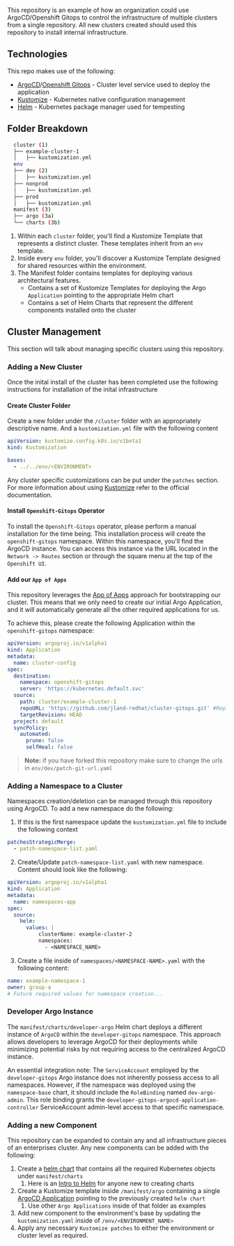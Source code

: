 This repository is an example of how an organization could use ArgoCD/Openshift Gitops to control the infrastructure of multiple clusters from a single repository. All new clusters created should used this repository to install internal infrastructure.

## Technologies

This repo makes use of the following:
- [ArgoCD](https://argo-cd.readthedocs.io/en/stable/)/[Openshift Gitops](https://docs.openshift.com/container-platform/latest/cicd/gitops/understanding-openshift-gitops.html) - Cluster level service used to deploy the application
- [Kustomize](https://kustomize.io/) - Kubernetes native configuration management
- [Helm](https://helm.sh/) - Kubernetes package manager used for tempesting

## Folder Breakdown

``` sh
  cluster (1)
  ├── example-cluster-1
  │   ├── kustomization.yml
  env
  ├── dev (2)
  │   ├── kustomization.yml
  ├── nonprod
  │   ├── kustomization.yml
  ├── prod
  │   ├── kustomization.yml
  manifest (3)
  ├── argo (3a)
  └── charts (3b)
```

  1. Within each `cluster` folder, you'll find a Kustomize Template that represents a distinct cluster. These templates inherit from an `env` template.
  2. Inside every `env` folder, you'll discover a Kustomize Template designed for shared resources within the environment.
  3. The Manifest folder contains templates for deploying various architectural features.
       - Contains a set of Kustomize Templates for deploying the Argo `Application` pointing to the appropriate Helm chart
       - Contains a set of Helm Charts that represent the different components installed onto the cluster

## Cluster Management

This section will talk about managing specific clusters using this repository.

### Adding a New Cluster

Once the inital install of the cluster has been completed use the following instructions for installation of the inital infrastructure

#### Create Cluster Folder

Create a new folder under the `/cluster` folder with an appropriately descriptive name. And a `kustomization.yml` file with the following content

```yaml
apiVersion: kustomize.config.k8s.io/v1beta1
kind: Kustomization

bases:
  - ../../env/<ENVIRONMENT>

```

Any cluster specific customizations can be put under the `patches` section. For more information about using [Kustomize](https://kustomize.io/) refer to the official documentation.

#### Install `Openshift-Gitops` Operator

To install the `Openshift-Gitops` operator, please perform a manual installation for the time being. This installation process will create the `openshift-gitops` namespace. Within this namespace, you'll find the ArgoCD instance. You can access this instance via the URL located in the `Network -> Routes` section or through the square menu at the top of the `Openshift UI`.

#### Add our `App of Apps`

This repository leverages the [App of Apps](https://argo-cd.readthedocs.io/en/stable/operator-manual/cluster-bootstrapping/) approach for bootstrapping our cluster. This means that we only need to create our initial Argo Application, and it will automatically generate all the other required applications for us.

To achieve this, please create the following Application within the `openshift-gitops` namespace:

```yaml
apiVersion: argoproj.io/v1alpha1
kind: Application
metadata:
  name: cluster-config
spec:
  destination:
    namespace: openshift-gitops
    server: 'https://kubernetes.default.svc'
  source:
    path: cluster/example-cluster-1
    repoURL: 'https://github.com/jland-redhat/cluster-gitops.git' #Replace this with your forked cluster
    targetRevision: HEAD
  project: default
  syncPolicy:
    automated:
      prune: false
      selfHeal: false
```

> **Note:** if you have forked this repository make sure to change the urls in `env/dev/patch-git-url.yaml`

### Adding a Namespace to a Cluster

Namespaces creation/deletion can be managed through this repository using ArgoCD. To add a new namespace do the following:

1. If this is the first namespace update the `kustomization.yml` file to include the following context

  ```yaml
  patchesStrategicMerge:
    - patch-namespace-list.yaml
  ```

2. Create/Update `patch-namespace-list.yaml` with new namespace. Content should look like the following:

  ```yaml
  apiVersion: argoproj.io/v1alpha1
  kind: Application
  metadata:
    name: namespaces-app
  spec:
    source:
      helm:
        values: |
            clusterName: example-cluster-2
            namespaces:
              - <NAMESPACE_NAME>
  ```

3. Create a file inside of `namespaces/<NAMESPACE-NAME>.yaml` with the following content:

  ```yaml
  name: example-namespace-1
  owner: group-a
  # Future required values for namespace creation...
  ```

### Developer Argo Instance

The `manifest/charts/developer-argo` Helm chart deploys a different instance of `ArgoCD` within the `developer-gitops` namespace. This approach allows developers to leverage ArgoCD for their deployments while minimizing potential risks by not requiring access to the centralized ArgoCD instance.

An essential integration note: The `ServiceAccount` employed by the `developer-gitops` Argo instance does not inherently possess access to all namespaces. However, if the namespace was deployed using the `namespace-base` chart, it should include the `RoleBinding` named `dev-argo-admin`. This role binding grants the `developer-gitops-argocd-application-controller` ServiceAccount admin-level access to that specific namespace.

### Adding a new Component

This repository can be expanded to contain any and all infrastructure pieces of an enterprises cluster. Any new components can be added with the following:

1. Create a [helm chart](https://helm.sh/docs/topics/charts/) that contains all the required Kubernetes objects under `manifest/charts`
   1. Here is an [Intro to Helm](https://appdev.consulting.redhat.com/tracks/devtools/helm-intro.html) for anyone new to creating charts
2. Create a Kustomize template inside `/manifest/argo` containing a single [ArgoCD Application](https://argo-cd.readthedocs.io/en/stable/operator-manual/declarative-setup/#applications) pointing to the previously created `helm chart`
   1. Use other `Argo Applications` inside of that folder as examples
3. Add new component to the environment's base by updating the `kustomization.yaml` inside of `/env/<ENVIRONMENT_NAME>`
4. Apply any necessary `Kustomize patches` to either the environment or cluster level as required.
